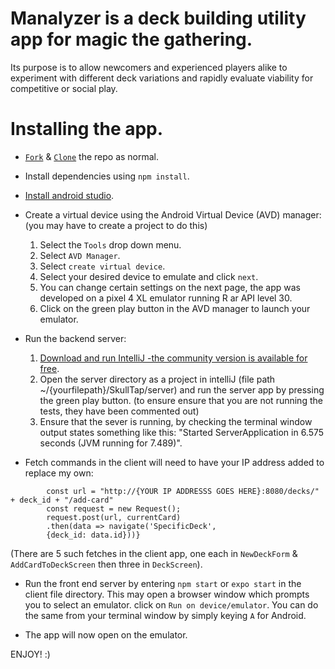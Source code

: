 # Manalyzer is a deck building utility app for magic the gathering. 
Its purpose is to allow newcomers and experienced players alike to experiment with different deck variations and rapidly evaluate viability for competitive or social play. 

# Installing the app. 

- [`Fork`](https://docs.github.com/en/get-started/quickstart/fork-a-repo#forking-a-repository) & [`Clone`](https://docs.github.com/en/get-started/quickstart/fork-a-repo#cloning-your-forked-repository) the repo as normal. 

- Install dependencies using `npm install`.

- [Install android studio](https://developer.android.com/studio/install).

- Create a virtual device using the Android Virtual Device (AVD) manager: 
  (you may have to create a project to do this)
  
  1. Select the `Tools` drop down menu.
  2. Select `AVD Manager`. 
  3. Select `create virtual device`. 
  4. Select your desired device to emulate and click `next`.
  5. You can change certain settings on the next page, the app was developed on a pixel 4 XL emulator running R ar API level 30.
  6. Click on the green play button in the AVD manager to launch your emulator. 

- Run the backend server: 
  1. [Download and run IntelliJ -the community version is available for free](https://www.jetbrains.com/help/idea/installation-guide.html#toolbox).
  2. Open the server directory as a project in intelliJ (file path ~/{yourfilepath}/SkullTap/server) and run the server app by pressing the green play button.
  (to ensure ensure that you are not running the tests, they have been commented out)
  3. Ensure that the sever is running, by checking the terminal window output states something like this: "Started ServerApplication in 6.575 seconds (JVM running for 7.489)".


- Fetch commands in the client will need to have your IP address added to replace my own:

```const addCardToDeck = () => {
        const url = "http://{YOUR IP ADDRESSS GOES HERE}:8080/decks/" + deck_id + "/add-card"
        const request = new Request();
        request.post(url, currentCard)
        .then(data => navigate('SpecificDeck', 
        {deck_id: data.id}))}
```

(There are 5 such fetches in the client app, one each in `NewDeckForm` & `AddCardToDeckScreen` then three in `DeckScreen`).


- Run the front end server by entering `npm start` or `expo start` in the client file directory.
  This may open a browser window which prompts you to select an emulator. click on `Run on device/emulator`.
  You can do the same from your terminal window by simply keying `A` for Android.
  
- The app will now open on the emulator. 

ENJOY! :) 
